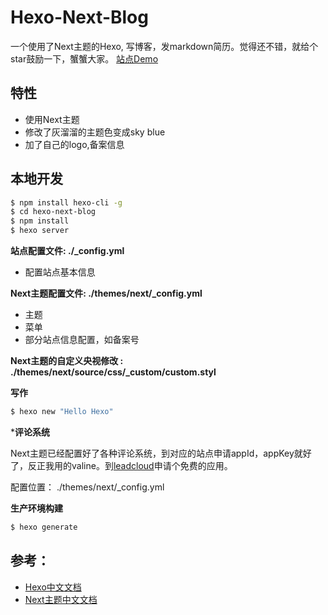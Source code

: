
# Hexo-Next-Blog

一个使用了Next主题的Hexo, 写博客，发markdown简历。觉得还不错，就给个star鼓励一下，蟹蟹大家。   [站点Demo](https://blog.alanwen.online/)

## 特性

- 使用Next主题
- 修改了灰溜溜的主题色变成sky blue
- 加了自己的logo,备案信息



## 本地开发

``` bash
$ npm install hexo-cli -g
$ cd hexo-next-blog
$ npm install
$ hexo server
```

**站点配置文件: ./_config.yml**
- 配置站点基本信息

**Next主题配置文件: ./themes/next/_config.yml**
- 主题
- 菜单
- 部分站点信息配置，如备案号


**Next主题的自定义央视修改 : ./themes/next/source/css/_custom/custom.styl**

**写作**

``` bash
$ hexo new "Hello Hexo"
```

***评论系统**

Next主题已经配置好了各种评论系统，到对应的站点申请appId，appKey就好了，反正我用的valine。到[leadcloud](https://leancloud.cn)申请个免费的应用。

配置位置： ./themes/next/_config.yml



**生产环境构建**

``` bash
$ hexo generate
```

## 参考：

- [Hexo中文文档](https://hexo.io/zh-cn/) 
- [Next主题中文文档](http://theme-next.iissnan.com/getting-started.html)



